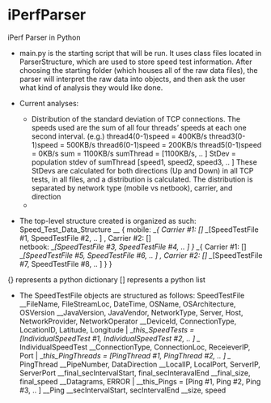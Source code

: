 iPerfParser
===========

iPerf Parser in Python
 - main.py is the starting script that will be run. It uses class files located in ParserStructure, which are used to store speed test information. After choosing the starting folder (which houses all of the raw data files), the parser will interpret the raw data into objects, and then ask the user what kind of analysis they would like done.

 - Current analyses:
   + Distribution of the standard deviation of TCP connections. The speeds used
     are the sum of all four threads’ speeds at each one second interval.
     (e.g.) thread4(0-1)speed = 400KB/s
            thread3(0-1)speed = 500KB/s
            thread6(0-1)speed = 200KB/s
            thread5(0-1)speed = 0KB/s
            sum = 1100KB/s
            sumThread = [1100KB/s, .. ]
            StDev = population stdev of sumThread [speed1, speed2, speed3, .. ]
     These StDevs are calculated for both directions (Up and Down) in all TCP tests,
     in all files, and a distribution is calculated. The distribution is separated
     by network type (mobile vs netbook), carrier, and direction
   +





 - The top-level structure created is organized as such:
Speed_Test_Data_Structure
 \__
    { mobile:
           \__{ Carrier #1: []
                              \__[SpeedTestFile #1, SpeedTestFile #2, .. ] ,
                Carrier #2: []    
      netbook:                \__[SpeedTestFile #3, SpeedTestFile #4, .. ]  }
           \__{ Carrier #1: []
                              \__[SpeedTestFile #5, SpeedTestFile #6, .. ] , 
                Carrier #2: []
                              \__[SpeedTestFile #7, SpeedTestFile #8, .. ]  }  }

{} represents a python dictionary
[] represents a python list

 - The SpeedTestFile objects are structured as follows:
SpeedTestFile
 \__FileName, FileStreamLoc, DateTime, OSName, OSArchitecture, OSVersion
  __JavaVersion, JavaVendor, NetworkType, Server, Host, NetworkProvider, NetworkOperator
  __DeviceId, ConnectionType, LocationID, Latitude, Longitude 
 |
 \__this_SpeedTests = [IndividualSpeedTest #1, IndividualSpeedTest #2, .. ]
      \__
         IndividualSpeedTest
           \__ConnectionType, ConnectionLoc, ReceieverIP, Port
           |
           \__this_PingThreads = [PingThread #1, PingThread #2, .. ]
                \__
                   PingThread
                     \__PipeNumber, DataDirection
                      __LocalIP, LocalPort, ServerIP, ServerPort
                      __final_secIntervalStart, final_secInteravalEnd
                      __final_size, final_speed
                      __Datagrams, ERROR
                     |
                     \__this_Pings = [Ping #1, Ping #2, Ping #3, .. ]
                          \__Ping
                               \__secIntervalStart, secIntervalEnd
                                __size, speed




